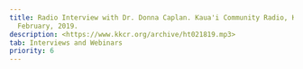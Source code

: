 ```yaml
---
title: Radio Interview with Dr. Donna Caplan. Kaua'i Community Radio, KKCR.
  February, 2019.
description: <https://www.kkcr.org/archive/ht021819.mp3>
tab: Interviews and Webinars
priority: 6
---
```

